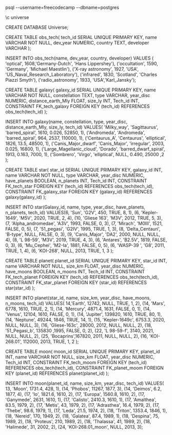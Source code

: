 psql --username=freecodecamp --dbname=postgres

\c universe

CREATE DATABASE Universe;

CREATE TABLE obs_tech(
                    tech_id SERIAL UNIQUE PRIMARY KEY, 
                    name VARCHAR NOT NULL, 
                    dev_year NUMERIC, 
                    country TEXT,
                    developer VARCHAR 
                    );
  
INSERT INTO obs_tech(name, dev_year, country, developer) 
  VALUES (
     'optical', 1608,'Germany-Dutch', 'Hans Lippershey'),
     ('occultation', 1590, 'Germany', 'Michael Maestlin'),
     ('X-ray astronomy', 1927, 'USA', 'US_Naval_Research_Laboratory'), 
     ('infrared', 1830, 'Scotland', 'Charles Piazzi Smyth'),
     ('radio_astronomy', 1933, 'USA','Karl_Jansky');


CREATE TABLE galaxy(
                    galaxy_id SERIAL UNIQUE PRIMARY KEY, 
                    name VARCHAR NOT NULL, 
                    constellation TEXT, 
                    type VARCHAR, 
                    year_disc NUMERIC,
                    distance_earth_Mly FLOAT,
                    size_ly INT,
                    Tech_id INT,
                    CONSTRAINT FK_tech_galaxy FOREIGN KEY (tech_id) REFERENCES obs_tech(tech_id)
                    );
  

INSERT INTO galaxy(name, constellation, type, year_disc, distance_earth_Mly, size_ly, tech_id) 
  VALUES(
    'Milky_way', 'Sagittaurus', 'barred_spiral', 1610, 0.026, 52850, 1),
    ('Andromeda', 'Andromeda', 'barred_spiral', 964, 2537, 110000, 1),
    ('Centaurus_A', 'Centaurus', 'elliptical', 1826, 13.5, 48500, 1),
    ('Canis_Major_dwarf', 'Canis_Major', 'irregular', 2003, 0.025, 16800, 1),
    ('Large_Magellanic_cloud', 'Dorado', 'barred_dwarf_spiral', 1913, 0.163, 7000, 1),
    ('Sombrero', 'Virgo', 'elliptical', NULL, 0.490, 25000 ,2
          );
    
    
CREATE TABLE star(
                    star_id SERIAL UNIQUE PRIMARY KEY, 
                    galaxy_id INT,
                    name VARCHAR NOT NULL, 
                    type VARCHAR, 
                    year_disc NUMERIC,
                    have_planets BOOLEAN,
                    n_planets INT,
                    Tech_id INT, 
                    CONSTRAINT FK_tech_star FOREIGN KEY (tech_id) REFERENCES obs_tech(tech_id),
                    CONSTRAINT FK_galaxy_star FOREIGN KEY (galaxy_id) REFERENCES galaxy(galaxy_id)
                    );
                    
INSERT INTO star(Galaxy_id, name, type, year_disc, have_planets, n_planets, tech_id)
  VALUES(6, 
    'Sun', 'G2V', 450, TRUE, 8, 1),
    (6, 'Kepler-1649', 'M5V', 2020, TRUE, 2, 4),
    (10, 'Gliese 163', 'M3V', 2012, TRUE, 5, 3),
    (7, 'Alpha_andromedae', 'A3V', 1993, FALSE, 0, 3),
    (7, 'Mirach', 'M0III', 1521, FALSE, 0, 5),
    (7, '51_pegasi', 'G2IV', 1995, TRUE, 1, 3), 
    (8, 'Delta_Centauri', 'B-type', NULL, FALSE, 0, 3),
    (9, 'Canis_Major', 'DA2', 2000, NULL, NULL, 4),
    (8, 'L 98-59', 'M3V', 2019, TRUE, 4, 3),
    (6, 'Antares', 'B2.5V', 1819, FALSE, 0, 3),
    (6, 'Mu_Cephei', 'M2-Ia', 1881, FALSE, 0, 5),
    (6, 'WASP-39 ', 'G8', 2011, TRUE, 1, 4),
    (6, 'KOI-268', NULL, 2013, TRUE, 1, 3
        );
    
   
CREATE TABLE planet(
                    planet_id SERIAL UNIQUE PRIMARY KEY, 
                    star_id INT,
                    name VARCHAR NOT NULL, 
                    size_km FLOAT, 
                    year_disc NUMERIC,
                    have_moons BOOLEAN,
                    n_moons INT,
                    Tech_id INT, 
                    CONSTRAINT FK_tech_planet FOREIGN KEY (tech_id) REFERENCES obs_tech(tech_id),
                    CONSTRAINT FK_star_planet FOREIGN KEY (star_id) REFERENCES star(star_id)
                    );

INSERT INTO planet(star_id, name, size_km, year_disc, have_moons, n_moons, tech_id)
  VALUES(
    14,'Earth', 12742, NULL, TRUE, 1, 2),
    (14, 'Mars', 6778, 1610, TRUE, 2, 1),
    (14, 'Mercury', 4871.4, 1631, FALSE, 0, 1),
    (14, 'Venus', 12104, 1610, FALSE, 0, 1),
    (14, 'Jupiter', 139820, 1610, TRUE, 80, 1),
    (14, 'Neptune', 49244, 1846, TRUE, 14, 1),
    (15, 'Kepler-1649c', 6753.3, 2020, NULL, NULL, 3),
    (16, 'Gliese-163c', 28000, 2012, NULL, NULL, 2),
    (18, '51_Pegasi_b', 135830 ,1995, FALSE, 0, 2),
    (22, 'L 98-59-f', 3140, 2021, NULL, NULL, 2),
    (25, 'Bocaprins',167820, 2011, NULL, NULL, 2),
    (16, 'KOI-268.01', 112000, 2013, TRUE, 1, 2
        );

CREATE TABLE moon(
                    moon_id SERIAL UNIQUE PRIMARY KEY, 
                    planet_id INT,
                    name VARCHAR NOT NULL, 
                    size_km FLOAT, 
                    year_disc NUMERIC,
                    Tech_id INT, 
                    CONSTRAINT FK_tech_moom FOREIGN KEY (tech_id) REFERENCES obs_tech(tech_id),
                    CONSTRAINT FK_planet_moom FOREIGN KEY (planet_id) REFERENCES planet(planet_id)
                    );
    
INSERT INTO moon(planet_id, name, size_km, year_disc, tech_id)
  VALUES(
    13, 'Moon', 1731.4, 428, 1),
    (14, 'Phobos', 11267, 1877, 3),
    (14, 'Deimos', 6.2, 1877, 4),
    (17, 'Io', 1821.6, 1610, 2),
    (17, 'Europa', 1560.8, 1610, 2),
    (17, 'Ganymede', 2631, 1610, 1),
    (17, 'Calisto', 2410.3, 1610, 1),
    (17, 'Amalthea', 83.5, 1979, 2),
    (17, 'Metis', 43, 1979, 2),
    (17, 'Adrasthea', 16.4, 1979, 2),
    (17, 'Thebe', 98.6, 1979, 1),
    (17, 'Leda', 21.5, 1974, 2),
    (18, 'Triton', 1353.4, 1846, 1),
    (18, 'Nereid', 170, 1949, 2),
    (18, 'Galatea', 87.4, 1989, 1),
    (18, 'Despina', 75, 1989, 2),
    (18, 'Proteus', 210, 1989, 2),
    (18, 'Thalassa', 41, 1989, 2),
    (18, 'Halimede', 31, 2002, 2),
    (24, 'KOI-268.01_moon', NULL, 2013, 3);
